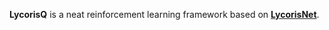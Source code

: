 **LycorisQ** is a neat reinforcement learning framework based on [**LycorisNet**](https://github.com/RootHarold/Lycoris).